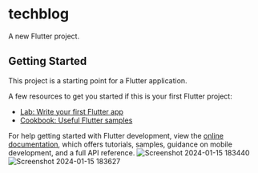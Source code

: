# techblog

A new Flutter project.

## Getting Started

This project is a starting point for a Flutter application.

A few resources to get you started if this is your first Flutter project:

- [Lab: Write your first Flutter app](https://docs.flutter.dev/get-started/codelab)
- [Cookbook: Useful Flutter samples](https://docs.flutter.dev/cookbook)

For help getting started with Flutter development, view the
[online documentation](https://docs.flutter.dev/), which offers tutorials,
samples, guidance on mobile development, and a full API reference.
![Screenshot 2024-01-15 183440](https://github.com/MACPU1998/techblog/assets/80245469/8fa39ad0-9dd6-454f-a380-e6c5120302bb)
![Screenshot 2024-01-15 183627](https://github.com/MACPU1998/techblog/assets/80245469/d7d6d19e-18f0-423b-83b6-03b6bc6037b5)
